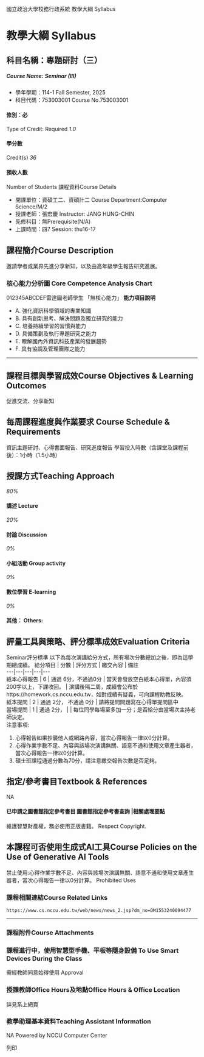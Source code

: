 國立政治大學校務行政系統 教學大綱 Syllabus
# 教學大綱 Syllabus
##  科目名稱：專題研討（三） 
#####  Course Name: Seminar (III)
  * 學年學期：114-1 Fall Semester, 2025 
  * 科目代碼：753003001 Course No.753003001


#### 修別：必
Type of Credit: Required 
_1.0_
#### 學分數
Credit(s)
_36_
#### 預收人數
Number of Students
課程資料Course Details
  * 開課單位：資碩工二、資碩計二 Course Department:Computer Science/M/2 
  * 授課老師：張宏慶 Instructor: JANG HUNG-CHIN 
  * 先修科目：無Prerequisite(N/A)
  * 上課時間：四7 Session: thu16-17


##  課程簡介Course Description
邀請學者或業界先進分享新知，以及由高年級學生報告研究進展。
###  核心能力分析圖 Core Competence Analysis Chart
012345ABCDEF雷達圖老師學生
「無核心能力」 
**能力項目說明**
  * A. 強化資訊科學領域的專業知識
  * B. 具有創新思考、解決問題及獨立研究的能力
  * C. 培養持續學習的習慣與能力
  * D. 具備策劃及執行專題研究之能力
  * E. 瞭解國內外資訊科技產業的發展趨勢
  * F. 具有協調及管理團隊之能力


* * *
##  課程目標與學習成效Course Objectives & Learning Outcomes 
促進交流、分享新知
##  每周課程進度與作業要求 Course Schedule & Requirements
資訊主題研討、心得書面報告、研究進度報告
學習投入時數（含課堂及課程前後）：1小時（1.5小時）
##  授課方式Teaching Approach
_80%_
####  講述 Lecture
_20%_
####  討論 Discussion
_0%_
####  小組活動 Group activity
_0%_
####  數位學習 E-learning
_0%_
####  其他： Others:
##  評量工具與策略、評分標準成效Evaluation Criteria
Seminar評分標準
以下為每次演講給分方式，所有場次分數總加之後，即為這學期總成績。
給分項目 |  分數 |  評分方式 |  繳交內容 |  備註  
---|---|---|---|---  
紙本心得報告 |  6 |  通過 6分，不通過0分 |  當天會發放空白紙本心得單，內容須200字以上，下課收回。 |  演講後隔二周，成績會公布於https://homework.cs.nccu.edu.tw，如對成績有疑義，可向課程助教反映。  
紙本提問 |  2 |  通過 2分，  不通過 0分 |  請將提問問題寫在心得單提問區中  
當場提問 |  1 |  通過 2分， |  |  每位同學每場至多加一分；是否給分由當場次主持老師決定。  
注意事項:
  1. 心得報告如果抄襲他人或網路內容，當次心得報告一律以0分計算。
  2. 心得作業字數不足、內容與該場次演講無關、語意不通和使用文章產生器者，當次心得報告一律以0分計算。
  3. 碩士班課程通過分數為70分，請注意繳交報告次數是否足夠。


##  指定/參考書目Textbook & References
NA
####  已申請之圖書館指定參考書目  圖書館指定參考書查詢 |相關處理要點
維護智慧財產權，務必使用正版書籍。 Respect Copyright.
##  本課程可否使用生成式AI工具Course Policies on the Use of Generative AI Tools
禁止使用:心得作業字數不足、內容與該場次演講無關、語意不通和使用文章產生器者，當次心得報告一律以0分計算。 Prohibited Uses
###  課程相關連結Course Related Links
```
https://www.cs.nccu.edu.tw/web/news/news_2.jsp?dm_no=DM1553240094477
```

* * *
###  課程附件Course Attachments
###  課程進行中，使用智慧型手機、平板等隨身設備 To Use Smart Devices During the Class
需經教師同意始得使用  Approval
###  授課教師Office Hours及地點Office Hours & Office Location
詳見系上網頁
###  教學助理基本資料Teaching Assistant Information
NA
Powered by NCCU Computer Center
  
列印
